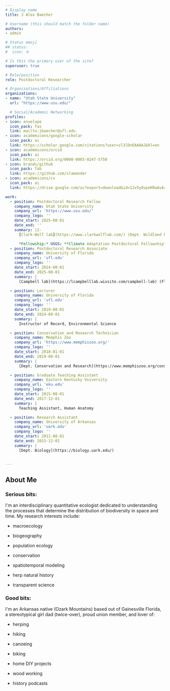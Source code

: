 ```yaml
---
# Display name
title: J Alex Baecher

# Username (this should match the folder name)
authors:
- admin

# Status emoji
## status:
#  icon: ☕️

# Is this the primary user of the site?
superuser: true

# Role/position
role: Postdoctoral Researcher 

# Organizations/Affiliations
organizations:
- name: "Utah State University"
  url: "https://www.usu.edu/"

  # Social/Academic Networking
profiles:
- icon: envelope
  icon_pack: fas
  link: mailto:jbaecher@ufl.edu 
- icon: academicons/google-scholar
  icon_pack: ai
  link: https://scholar.google.com/citations?user=zl3lDnEAAAAJ&hl=en
- icon: academicons/orcid
  icon_pack: ai
  link: https://orcid.org/0000-0003-0247-5758
- icon: brands/github
  icon_pack: fab
  link: https://github.com/slamander
- icon: academicons/cv
  icon_pack: ai
  link: https://drive.google.com/uc?export=download&id=1Jv5yOvpoKRwAvArEevDI2y3ve5ppkcDL

work:
  - position: Postdoctoral Research Fellow
    company_name: Utah State University 
    company_url: 'https://www.usu.edu/'
    company_logo: ''
    date_start: 2025-08-01
    date_end: ''
    summary: |2-
      [Clark-Wolf lab](https://www.clarkwolflab.com/) (Dept. Wildland Resources) & [Stuber lab](https://efstuber.wixsite.com/xscaleeco/) (USGS)

      *Fellowship:* USGS: **Climate Adaptation Postdoctoral Fellowship**
  - position: Postdoctoral Research Associate
    company_name: University of Florida 
    company_url: 'ufl.edu'
    company_logo: ''
    date_start: 2024-08-01
    date_end: 2025-08-01
    summary: |
      [Campbell lab](https://lcampbelllab.wixsite.com/campbell-lab) (Florida Medical Entomology Lab) & [Guralnick lab](https://www.gurlab.net/) (Florida Natural History Museum)

  - position: Lecturer
    company_name: University of Florida 
    company_url: 'ufl.edu'
    company_logo: ''
    date_start: 2019-08-01
    date_end: 2024-08-01
    summary: |
      Instructor of Record, Environmental Science

  - position: Conservation and Research Technician
    company_name: Memphis Zoo
    company_url: 'https://www.memphiszoo.org/'
    company_logo: ''
    date_start: 2018-01-01
    date_end: 2019-08-01
    summary: |
      [Dept. Conservation and Research](https://www.memphiszoo.org/conservation)

  - position: Graduate Teaching Assistant
    company_name: Eastern Kentucky University
    company_url: 'eku.edu'
    company_logo: ''
    date_start: 2015-08-01
    date_end: 2017-12-01
    summary: |
      Teaching Assistant, Human Anatomy

  - position: Research Assistant
    company_name: University of Arkansas
    company_url: 'uark.edu'
    company_logo: ''
    date_start: 2011-08-01
    date_end: 2015-12-01
    summary: |
      [Dept. Biology](https://biology.uark.edu/)


---
```

## About Me
<div class="grid grid-cols-1 md:grid-cols-2 gap-6">
  <div>
    <h3>Serious bits: </h3>
    <p>I'm an interdisciplinary quantitative ecologist dedicated to understanding the processes that determine the distribution of biodiversity in space and time. My research interests include:  </p>
    <p>

- macroecology

- biogeography

- population ecology

- conservation

- spatiotemporal modeling

- herp natural history

- transparent science

</p>
  </div>
  <div>
    <h3>Good bits:</h3>
    <p>I'm an Arkansas native (Ozark Mountains) based out of Gainesville Florida, a stereotypical girl dad (twice-over), proud union member, and lover of: </p>
    <p>

- herping

- hiking

- canoeing

- biking

- home DIY projects

- wood working

- history podcasts

</p>
  </div>
</div>